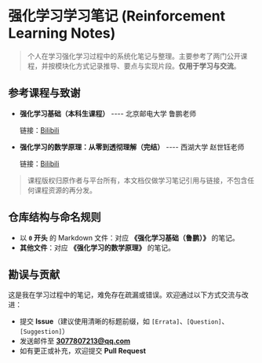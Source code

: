 # 强化学习学习笔记 (Reinforcement Learning Notes)

> 个人在学习强化学习过程中的系统化笔记与整理。主要参考了两门公开课程，并按模块化方式记录推导、要点与实现片段。**仅用于学习与交流**。

## 参考课程与致谢
- **强化学习基础（本科生课程）** ---- 北京邮电大学  鲁鹏老师

  链接：[Bilibili](https://www.bilibili.com/video/BV16Y4y1M7DX/?share_source=copy_web&vd_source=3632f79af968d9fcc1b19161246a8a12)

- **强化学习的数学原理：从零到透彻理解（完结）**  ---- 西湖大学  赵世钰老师
  
  链接：[Bilibili](https://www.bilibili.com/video/BV1sd4y167NS/?share_source=copy_web&vd_source=3632f79af968d9fcc1b19161246a8a12)

> 课程版权归原作者与平台所有，本文档仅做学习笔记引用与链接，不包含任何课程资源的再分发。

## 仓库结构与命名规则
- 以 **`0` 开头** 的 Markdown 文件：对应 **《强化学习基础（鲁鹏）》** 的笔记。
- **其他文件**：对应 **《强化学习的数学原理》** 的笔记。

## 勘误与贡献
这是我在学习过程中的笔记，难免存在疏漏或错误。欢迎通过以下方式交流与改进：
- 提交 **Issue**（建议使用清晰的标题前缀，如 `[Errata]`、`[Question]`、`[Suggestion]`）
- 发送邮件至 **3077807213@qq.com**
- 如有更正或补充，欢迎提交 **Pull Request**

